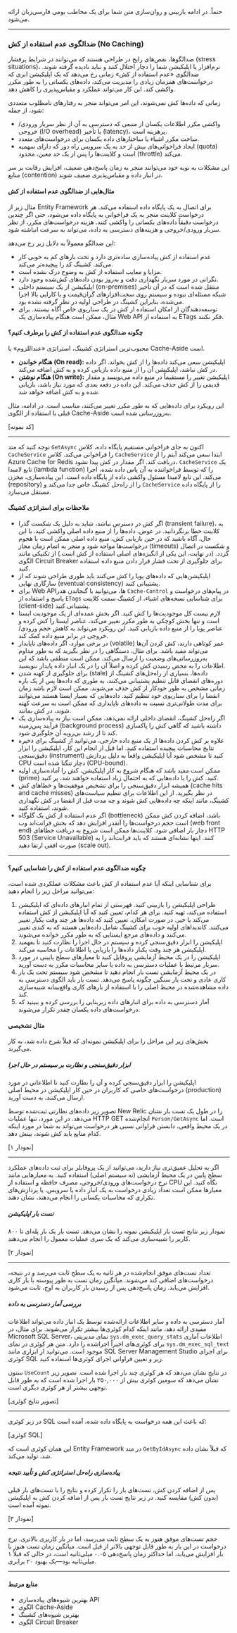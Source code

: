 حتماً. در ادامه بازبینی و روان‌سازی متن شما برای یک مخاطب بومی فارسی‌زبان ارائه می‌شود.

---

### **ضدالگوی عدم استفاده از کش (No Caching)**

ضدالگوها، نقص‌های رایج در طراحی هستند که می‌توانند در شرایط پرفشار (stress situations)، نرم‌افزار یا اپلیکیشن شما را دچار اختلال کنند و نباید نادیده گرفته شوند. ضدالگوی «عدم استفاده از کش» زمانی رخ می‌دهد که یک اپلیکیشن ابری که درخواست‌های همزمان زیادی را مدیریت می‌کند، داده‌های یکسانی را به طور مکرر واکشی کند. این کار می‌تواند عملکرد و مقیاس‌پذیری را کاهش دهد.

زمانی که داده‌ها کش نمی‌شوند، این امر می‌تواند منجر به رفتارهای نامطلوب متعددی شود، از جمله:

*   واکشی مکرر اطلاعات یکسان از منبعی که دسترسی به آن از نظر سربار ورودی/خروجی (I/O overhead) یا تأخیر (latency)، پرهزینه است.
*   ساخت مکرر اشیاء یا ساختارهای داده یکسان برای درخواست‌های متعدد.
*   ایجاد فراخوانی‌های بیش از حد به یک سرویس راه دور که دارای سهمیه (quota) است و کلاینت‌ها را پس از یک حد معین، محدود (throttle) می‌کند.

این مشکلات به نوبه خود می‌توانند منجر به زمان پاسخ‌دهی ضعیف، افزایش رقابت بر سر منابع (contention) در انبار داده و مقیاس‌پذیری ضعیف شوند.

#### **مثال‌هایی از ضدالگوی عدم استفاده از کش**

مثال زیر از Entity Framework برای اتصال به یک پایگاه داده استفاده می‌کند. هر درخواست کلاینت منجر به یک فراخوانی به پایگاه داده می‌شود، حتی اگر چندین درخواست دقیقاً داده‌های یکسانی را واکشی کنند. هزینه درخواست‌های مکرر، از نظر سربار ورودی/خروجی و هزینه‌های دسترسی به داده، می‌تواند به سرعت انباشته شود.

این ضدالگو معمولاً به دلایل زیر رخ می‌دهد:

*   عدم استفاده از کش پیاده‌سازی ساده‌تری دارد و تحت بارهای کم به خوبی کار می‌کند. کشینگ کد را پیچیده‌تر می‌کند.
*   مزایا و معایب استفاده از کش به وضوح درک نشده است.
*   نگرانی در مورد سربار نگهداری دقت و به‌روز بودن داده‌های کش‌شده وجود دارد.
*   اپلیکیشن از یک سیستم داخلی (on-premises) منتقل شده است که در آن تأخیر شبکه مسئله‌ای نبوده و سیستم روی سخت‌افزارهای گران‌قیمت و با کارایی بالا اجرا می‌شده، بنابراین کشینگ در طراحی اولیه در نظر گرفته نشده بود.
*   توسعه‌دهندگان از امکان استفاده از کش در یک سناریوی خاص آگاه نیستند. برای مثال، ممکن است هنگام پیاده‌سازی یک Web API به استفاده از ETags فکر نکنند.

#### **چگونه ضدالگوی عدم استفاده از کش را برطرف کنیم؟**

محبوب‌ترین استراتژی کشینگ، استراتژی «عنداللزوم» یا Cache-Aside است.

*   **هنگام خواندن (On read):** اپلیکیشن سعی می‌کند داده‌ها را از کش بخواند. اگر داده در کش نباشد، اپلیکیشن آن را از منبع داده بازیابی کرده و به کش اضافه می‌کند.
*   **هنگام نوشتن (On write):** اپلیکیشن تغییر را مستقیماً در منبع داده می‌نویسد و مقدار قدیمی را از کش حذف می‌کند. این داده در دفعه بعدی که مورد نیاز باشد، بازیابی شده و به کش اضافه خواهد شد.

این رویکرد برای داده‌هایی که به طور مکرر تغییر می‌کنند، مناسب است. در ادامه، مثال قبلی با استفاده از الگوی Cache-Aside به‌روزرسانی شده است.

[کد نمونه]

---

توجه کنید که متد `GetAsync` اکنون به جای فراخوانی مستقیم پایگاه داده، کلاس `CacheService` را فراخوانی می‌کند. کلاس `CacheService` ابتدا سعی می‌کند آیتم را از Azure Cache for Redis دریافت کند. اگر مقدار در کش پیدا نشود، `CacheService` یک تابع لامبدا (lambda function) را که توسط فراخواننده به آن پاس داده شده، اجرا می‌کند. این تابع لامبدا مسئول واکشی داده از پایگاه داده است. این پیاده‌سازی، مخزن (repository) را از راه‌حل کشینگ خاص جدا می‌کند و `CacheService` را از پایگاه داده مستقل می‌سازد.

#### **ملاحظات برای استراتژی کشینگ**

*   اگر کش در دسترس نباشد، شاید به دلیل یک شکست گذرا (transient failure)، به کلاینت خطا برنگردانید. در عوض، داده‌ها را از منبع داده اصلی واکشی کنید. با این حال، آگاه باشید که در حین بازیابی کش، منبع داده اصلی ممکن است با هجوم درخواست‌ها مواجه شود و منجر به اتمام زمان مجاز (timeouts) و شکست در اتصال گردد. (در نهایت، این یکی از انگیزه‌های اصلی استفاده از کش است.) از تکنیکی مانند الگوی Circuit Breaker برای جلوگیری از تحت فشار قرار دادن منبع داده استفاده کنید.
*   اپلیکیشن‌هایی که داده‌های پویا را کش می‌کنند باید طوری طراحی شوند که از سازگاری نهایی (eventual consistency) پشتیبانی کنند.
*   برای Web APIها، می‌توانید با گنجاندن هدر `Cache-Control` در پیام‌های درخواست و پاسخ و استفاده از `ETags` برای شناسایی نسخه‌های اشیاء، از کشینگ سمت کلاینت (client-side) پشتیبانی کنید.
*   لازم نیست کل موجودیت‌ها را کش کنید. اگر بخش عمده‌ای از یک موجودیت ایستا است و تنها بخش کوچکی به طور مکرر تغییر می‌کند، عناصر ایستا را کش کرده و عناصر پویا را از منبع داده بازیابی کنید. این رویکرد می‌تواند به کاهش حجم ورودی/خروجی در برابر منبع داده کمک کند.
*   در برخی موارد، اگر داده‌های ناپایدار (volatile) عمر کوتاهی دارند، کش کردن آن‌ها می‌تواند مفید باشد. برای مثال، دستگاهی را در نظر بگیرید که به طور مداوم به‌روزرسانی‌های وضعیت را ارسال می‌کند. ممکن است منطقی باشد که این اطلاعات را به محض رسیدن کش کرده و اصلاً آن را در یک انبار داده پایدار ننویسید.
*   برای جلوگیری از کهنه شدن (stale) داده‌ها، بسیاری از راه‌حل‌های کشینگ از دوره‌های انقضای قابل تنظیم پشتیبانی می‌کنند، به طوری که داده‌ها پس از یک بازه زمانی مشخص به طور خودکار از کش حذف می‌شوند. ممکن است لازم باشد زمان انقضا را برای سناریوی خود تنظیم کنید. داده‌هایی که بسیار ایستا هستند می‌توانند برای مدت طولانی‌تری نسبت به داده‌های ناپایداری که ممکن است به سرعت کهنه شوند، در کش بمانند.
*   اگر راه‌حل کشینگ، انقضای داخلی ارائه نمی‌دهد، ممکن است نیاز به پیاده‌سازی یک فرآیند پس‌زمینه (background process) داشته باشید که گاهی کش را پاکسازی کند تا از رشد بی‌رویه آن جلوگیری شود.
*   علاوه بر کش کردن داده‌ها از یک منبع داده خارجی، می‌توانید از کشینگ برای ذخیره نتایج محاسبات پیچیده استفاده کنید. اما قبل از انجام این کار، اپلیکیشن را ابزار دقیق‌سنجی (instrument) کنید تا مشخص شود آیا اپلیکیشن واقعاً به دلیل پردازش CPU دچار تنگنا شده است (CPU-bound).
*   ممکن است مفید باشد که هنگام شروع به کار اپلیکیشن، کش را آماده‌سازی اولیه (prime) کنید. کش را با داده‌هایی که به احتمال زیاد استفاده خواهند شد، پر کنید.
*   همیشه ابزار دقیق‌سنجی را برای تشخیص موفقیت‌ها و خطاهای کش (cache hits and cache misses) در نظر بگیرید. از این اطلاعات برای تنظیم سیاست‌های کشینگ، مانند اینکه چه داده‌هایی کش شوند و چه مدت قبل از انقضا در کش نگهداری شوند، استفاده کنید.
*   اگر عدم استفاده از کش یک گلوگاه (bottleneck) باشد، اضافه کردن کش ممکن است حجم درخواست‌ها را آنقدر افزایش دهد که بخش فرانت‌اند وب (web front end) دچار بار اضافی شود. کلاینت‌ها ممکن است شروع به دریافت خطاهای HTTP 503 (Service Unavailable) کنند. اینها نشانه‌ای هستند که باید فرانت‌اند را به صورت افقی ارتقا دهید (scale out).

---

#### **چگونه ضدالگوی عدم استفاده از کش را شناسایی کنیم؟**

برای شناسایی اینکه آیا عدم استفاده از کش باعث مشکلات عملکردی شده است، می‌توانید مراحل زیر را انجام دهید:

1.  طراحی اپلیکیشن را بازبینی کنید. فهرستی از تمام انبارهای داده‌ای که اپلیکیشن استفاده می‌کند، تهیه کنید. برای هر کدام، تعیین کنید که آیا اپلیکیشن از کش استفاده می‌کند یا خیر. در صورت امکان، تعیین کنید که داده‌ها هر چند وقت یکبار تغییر می‌کنند. کاندیداهای اولیه خوب برای کشینگ شامل داده‌هایی هستند که به کندی تغییر می‌کنند و داده‌های مرجع ایستایی که به طور مکرر خوانده می‌شوند.
2.  اپلیکیشن را ابزار دقیق‌سنجی کرده و سیستم در حال اجرا را نظارت کنید تا بفهمید اپلیکیشن هر چند وقت یکبار داده‌ها را بازیابی یا اطلاعات را محاسبه می‌کند.
3.  اپلیکیشن را در یک محیط آزمایشی پروفایل کنید تا معیارهای سطح پایینی در مورد سربار مرتبط با عملیات دسترسی به داده یا سایر محاسبات مکرر به دست آورید.
4.  در یک محیط آزمایشی تست بار انجام دهید تا مشخص شود سیستم تحت یک بار کاری عادی و تحت بار سنگین چگونه پاسخ می‌دهد. تست بار باید الگوی دسترسی به داده مشاهده‌شده در محیط اصلی را با استفاده از بارهای کاری واقع‌بینانه شبیه‌سازی کند.
5.  آمار دسترسی به داده برای انبارهای داده زیربنایی را بررسی کرده و ببینید که درخواست‌های داده یکسان چقدر تکرار می‌شوند.

#### **مثال تشخیصی**

بخش‌های زیر این مراحل را برای اپلیکیشن نمونه‌ای که قبلاً شرح داده شد، به کار می‌گیرند.

##### **ابزار دقیق‌سنجی و نظارت بر سیستم در حال اجرا**

اپلیکیشن را ابزار دقیق‌سنجی کرده و آن را نظارت کنید تا اطلاعاتی در مورد درخواست‌های خاصی که کاربران در حین کار اپلیکیشن در محیط اصلی (production) ارسال می‌کنند، به دست آورید.

تصویر زیر داده‌های نظارتی ثبت‌شده توسط New Relic را در طول یک تست بار نشان می‌دهد. در این مورد، تنها عملیات HTTP GET انجام‌شده `Person/GetAsync` است. اما در یک محیط واقعی، دانستن فراوانی نسبی هر درخواست می‌تواند به شما در مورد اینکه کدام منابع باید کش شوند، بینش دهد.

[نمودار ۱]

---

اگر به تحلیل عمیق‌تری نیاز دارید، می‌توانید از یک پروفایلر برای ثبت داده‌های عملکرد سطح پایین در یک محیط آزمایشی (نه سیستم اصلی) استفاده کنید. به معیارهایی مانند نرخ درخواست‌های ورودی/خروجی، مصرف حافظه و استفاده از CPU نگاه کنید. این معیارها ممکن است تعداد زیادی درخواست به یک انبار داده یا سرویس، یا پردازش‌های تکراری که محاسبات یکسانی را انجام می‌دهند، نشان دهند.

##### **تست بار اپلیکیشن**

نمودار زیر نتایج تست بار اپلیکیشن نمونه را نشان می‌دهد. تست بار یک بار پله‌ای تا ۸۰۰ کاربر را شبیه‌سازی می‌کند که یک سری عملیات معمول را انجام می‌دهند.

[نمودار ۲]

---

تعداد تست‌های موفق انجام‌شده در هر ثانیه به یک سطح ثابت می‌رسد و در نتیجه، درخواست‌های اضافی کند می‌شوند. میانگین زمان تست به طور پیوسته با بار کاری افزایش می‌یابد. زمان پاسخ‌دهی پس از رسیدن بار کاربران به اوج، ثابت می‌شود.

##### **بررسی آمار دسترسی به داده**

آمار دسترسی به داده و سایر اطلاعات ارائه‌شده توسط یک انبار داده می‌تواند اطلاعات مفیدی ارائه دهد، مانند اینکه کدام کوئری‌ها بیشتر تکرار می‌شوند. برای مثال، در Microsoft SQL Server، نمای مدیریتی `sys.dm_exec_query_stats` اطلاعات آماری برای کوئری‌های اخیراً اجراشده را دارد. متن هر کوئری در نمای `sys.dm_exec_sql_text` موجود است. می‌توانید از ابزاری مانند SQL Server Management Studio برای اجرای کوئری SQL زیر و تعیین فراوانی اجرای کوئری‌ها استفاده کنید.

ستون `UseCount` در نتایج نشان می‌دهد که هر کوئری چند بار اجرا شده است. تصویر زیر نشان می‌دهد که سومین کوئری بیش از ۲۵۰,۰۰۰ بار اجرا شده است که به طور قابل توجهی بیشتر از هر کوئری دیگری است.

[تصویر نتایج کوئری]

---

در زیر کوئری SQL که باعث این همه درخواست به پایگاه داده شده، آمده است:

[کوئری SQL]

این همان کوئری است که Entity Framework در متد `GetByIdAsync` که قبلاً نشان داده شد، تولید می‌کند.

##### **پیاده‌سازی راه‌حل استراتژی کش و تأیید نتیجه**

پس از اضافه کردن کش، تست‌های بار را تکرار کرده و نتایج را با تست‌های بار قبلی (بدون کش) مقایسه کنید. در زیر نتایج تست بار پس از اضافه کردن کش به اپلیکیشن نمونه آمده است.

[نمودار ۳]

---

حجم تست‌های موفق هنوز به یک سطح ثابت می‌رسد، اما در بار کاربری بالاتری. نرخ درخواست در این بار به طور قابل توجهی بالاتر از قبل است. میانگین زمان تست هنوز با بار افزایش می‌یابد، اما حداکثر زمان پاسخ‌دهی ۰.۰۵ میلی‌ثانیه است، در حالی که قبلاً ۱ میلی‌ثانیه بود—یک بهبود ۲۰ برابری.

---
#### **منابع مرتبط**
*   بهترین شیوه‌های پیاده‌سازی API
*   الگوی Cache-Aside
*   بهترین شیوه‌های کشینگ
*   الگوی Circuit Breaker
